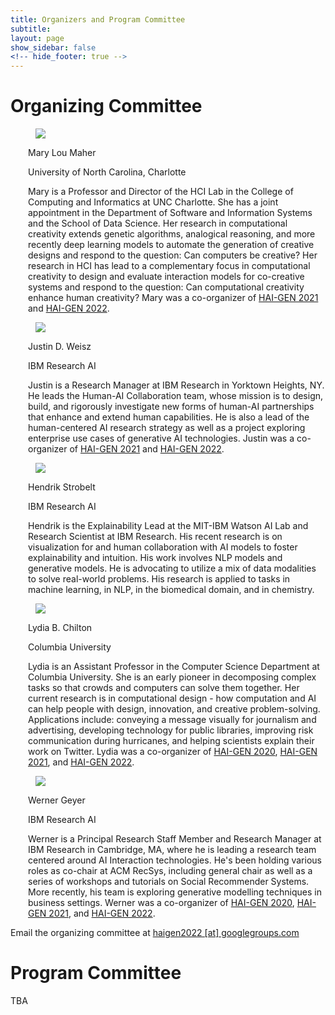 ```yaml
---
title: Organizers and Program Committee
subtitle:
layout: page
show_sidebar: false
<!-- hide_footer: true -->
---
```


# Organizing Committee

<div class="tile is-ancestor is-vertical">
    <article class="tile is-parent box">
        <div class="tile is-child is-2">
            <figure class="image">
                <img src="../img/mary.jpg"/>
            </figure>
        </div>
        <div class="tile is-child"  style="padding-left: 2em;">
            <p class="title">Mary Lou Maher</p>
            <p class="subtitle">University of North Carolina, Charlotte</p>
            <p class="content">Mary is a Professor and Director of the HCI Lab in the College of Computing and Informatics at UNC Charlotte. She has a joint appointment in the Department of Software and Information Systems and the School of Data Science. Her research in computational creativity extends genetic algorithms, analogical reasoning, and more recently deep learning models to automate the generation of creative designs and respond to the question: Can computers be creative? Her research in HCI has lead to a complementary focus in computational creativity to design and evaluate interaction models for co-creative systems and respond to the question: Can computational creativity enhance human creativity? Mary was a co-organizer of <a href="https://hai-gen2021.github.io">HAI-GEN 2021</a> and <a href="https://hai-gen.github.io/2022">HAI-GEN 2022</a>.</p>
            <p><span class="icon is-medium"><a href="http://maryloumaher.net"><i class="fas fa-lg fa-home"></i></a></span></p>
        </div>
    </article>
    <article class="tile is-parent box">
        <div class="tile is-child is-2">
            <figure class="image">
                <img src="../img/justin.jpg"/>
            </figure>
        </div>
        <div class="tile is-child"  style="padding-left: 2em;">
            <p class="title">Justin D. Weisz</p>
            <p class="subtitle">IBM Research AI</p>
            <p class="content">Justin is a Research Manager at IBM Research in Yorktown Heights, NY. He leads the Human-AI Collaboration team, whose mission is to design, build, and rigorously investigate new forms of human-AI partnerships that enhance and extend human capabilities. He is also a lead of the human-centered AI research strategy as well as a project exploring enterprise use cases of generative AI technologies. Justin was a co-organizer of <a href="https://hai-gen.github.io/2021/">HAI-GEN 2021</a> and <a href="https://hai-gen.github.io/2022">HAI-GEN 2022</a>.</p>
            <p>
                <span class="icon is-medium"><a href="https://researcher.watson.ibm.com/researcher/view.php?person=us-jweisz"><i class="fas fa-lg fa-home"></i></a></span>
                <span class="icon is-medium"><a href="https://twitter.com/gratefulspam"><i class="fab fa-lg fa-twitter-square"></i></a></span>
            </p>
        </div>
    </article>    
    <article class="tile is-parent box">
        <div class="tile is-child is-2">
            <figure class="image">
                <img src="../img/hendrik.jpg"/>
            </figure>
        </div>
        <div class="tile is-child"  style="padding-left: 2em;">
            <p class="title">Hendrik Strobelt</p>
            <p class="subtitle">IBM Research AI</p>
            <p class="content">Hendrik is the Explainability Lead at the MIT-IBM Watson AI Lab and Research Scientist at IBM Research. His recent research is on visualization for and human collaboration with AI models to foster explainability and intuition. His work involves NLP models and generative models. He is advocating to utilize a mix of data modalities to solve real-world problems. His research is applied to tasks in machine learning, in NLP, in the biomedical domain, and in chemistry.</p>
            <p><span class="icon is-medium"><a href="http://hendrik.strobelt.com"><i class="fas fa-lg fa-home"></i></a></span></p>
        </div>
    </article>
    <article class="tile is-parent box">
        <div class="tile is-child is-2">
            <figure class="image">
                <img src="../img/lydia.jpg"/>
            </figure>
        </div>
        <div class="tile is-child"  style="padding-left: 2em;">
            <p class="title">Lydia B. Chilton</p>
            <p class="subtitle">Columbia University</p>
            <p class="content">Lydia is an Assistant Professor in the Computer Science Department at Columbia University. She is an early pioneer in decomposing complex tasks so that crowds and computers can solve them together. Her current research is in computational design - how computation and AI can help people with design, innovation, and creative problem-solving. Applications include: conveying a message visually for journalism and advertising, developing technology for public libraries, improving risk communication during hurricanes, and helping scientists explain their work on Twitter. Lydia was a co-organizer of <a href="https://hai-gen2020.github.io/">HAI-GEN 2020</a>, <a href="https://hai-gen2021.github.io">HAI-GEN 2021</a>, and <a href="https://hai-gen.github.io/2022">HAI-GEN 2022</a>.</p>
            <p>
                <span class="icon is-medium"><a href="http://www.cs.columbia.edu/~chilton/"><i class="fas fa-lg fa-home"></i></a></span>
                <span class="icon is-medium"><a href="https://twitter.com/hmslydia"><i class="fab fa-lg fa-twitter-square"></i></a></span>
            </p>
        </div>
    </article>
<!--     <article class="tile is-parent box">
        <div class="tile is-child is-2">
            <figure class="image">
                <img src="../img/david.jpg"/>
            </figure>
        </div>
        <div class="tile is-child"  style="padding-left: 2em;">
            <p class="title">David Bau</p>
            <p class="subtitle">MIT CSAIL</p>
            <p class="content">David is a PhD candidate at the Computer Science and AI Lab at Massachusetts Institute of Technology, and will be Assistant Professor at the Northeastern University Khoury School of Computer Science in 2022.  David has pioneered methods for understanding and controlling the internal structure of deep networks.  His work has enabled new creative applications such as semantic paint using neurons of a generative network, and direct rewriting of rules within deep generative models through user interactions.</p>
            <p><span class="icon is-medium"><a href="https://people.csail.mit.edu/davidbau/"><i class="fas fa-lg fa-home"></i></a></span></p>
        </div>
    </article> -->
    <article class="tile is-parent box">
        <div class="tile is-child is-2">
            <figure class="image">
                <img src="../img/werner.jpg"/>
            </figure>
        </div>
        <div class="tile is-child" style="padding-left: 2em;">
            <p class="title">Werner Geyer</p>
            <p class="subtitle">IBM Research AI</p>
            <p class="content">Werner is a Principal Research Staff Member and Research Manager at IBM Research in Cambridge, MA, where he is leading a research team centered around AI Interaction technologies. He's been holding various roles as co-chair at ACM RecSys, including general chair as well as a series of workshops and tutorials on Social Recommender Systems. More recently, his team is exploring generative modelling techniques in business settings. Werner was a co-organizer of <a href="https://hai-gen2020.github.io/">HAI-GEN 2020</a>, <a href="https://hai-gen2021.github.io">HAI-GEN 2021</a>, and <a href="https://hai-gen.github.io/2022">HAI-GEN 2022</a>.</p>
            <p>
                <span class="icon is-medium"><a href="https://researcher.watson.ibm.com/researcher/view.php?person=us-Werner.Geyer"><i class="fas fa-lg fa-home"></i></a></span>
                <span class="icon is-medium"><a href="https://twitter.com/wernergeyer"><i class="fab fa-lg fa-twitter-square"></i></a></span>
            </p>
        </div>
    </article>
</div>

<p>Email the organizing committee at <a href="mailto:haigen2022@googlegroups.com">haigen2022 [at] googlegroups.com</a></p>


# Program Committee

TBA

<!-- * Maya Ackerman, Santa Clara University
* Daniel Buschek, University of Bayreuth
* Sebastian Gehrmann, Google
* Katy Gero, Columbia University
* Kaz Grace, The University of Sydney
* Anna Huang, Google
* Narendra Nath Joshi, IBM Research AI
* Ryan Louie, Northwestern University
* Michael Mateas, University of California, Santa Cruz
* Michael Muller, IBM Research AI
* Jeba Rezwana, University of North Carolina, Charlotte -->

